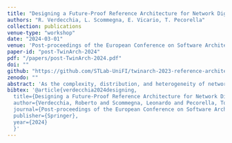 ```yaml
---
title: "Designing a Future-Proof Reference Architecture for Network Digital Twins"
authors: "R. Verdecchia, L. Scommegna, E. Vicario, T. Pecorella"
collection: publications
venue-type: "workshop"
date: "2024-03-01"
venue: 'Post-proceedings of the European Conference on Software Architecture'
paper-id: "post-TwinArch-2024"
pdf: "/papers/post-TwinArch-2024.pdf"
doi: ""
github: "https://github.com/STLab-UniFI/twinarch-2023-reference-architecture-rep-pkg"
zenodo: ""
abstract: 'As the complexity, distribution, and heterogeneity of networks continue to grow, how to architect and monitor of these networking environments is becoming an increasingly critical open issue. Digital twins, which can replicate the structure and behavior of a physical network, are seen as potential solution to address the problem. While reference architectures for digital twins exist in other fields, a comprehensive reference architecture for the networking context has yet to be developed. This paper discusses the need for such a reference architecture and outlines the key elements necessary for its design. We present the findings of a preliminary survey that explores the need for a network digital twin reference architecture, the crucial information it should include, and practical insights into its design. The survey results confirm that existing standards are inadequate for modeling network digital twins, outlining the necessity of a new reference architecture. We then articulate our position on the need for a reference architecture for network digital twins, focusing on three main aspects, namely: (i) digital twins of what, (ii) for what, and (iii) how to deploy them. We then proceed to delineate the fundamental obstacles that a reference architecture must confront, in tandem with the essential characteristics it needs to embody to successfully navigate these challenges. As conclusion, we present our vision for the reference architecture and outline the main research steps we plan to take to address this open problem. Our ultimate goal is to tightly collaborate both with the networking and digital twin software architecture communities to jointly establish a sound network digital twin architecture of the future. '
bibtex: '@article{verdecchia2024designing,
  title={Designing a Future-Proof Reference Architecture for Network Digital Twins},
  author={Verdecchia, Roberto and Scommegna, Leonardo and Pecorella, Tommaso, and Vicario, Enrico},
  journal={Post-proceedings of the European Conference on Software Architecture},
  publisher={Springer},
  year={2024}
  }'
---
```


